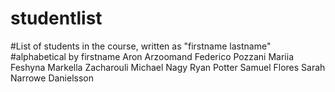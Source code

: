# studentlist
#List of students in the course, written as "firstname lastname"
#alphabetical by firstname
Aron Arzoomand
Federico Pozzani
Mariia Feshyna
Markella Zacharouli
Michael Nagy 
Ryan Potter
Samuel Flores
Sarah Narrowe Danielsson
